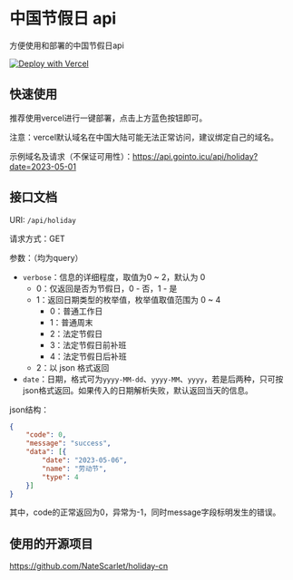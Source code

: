 # 中国节假日 api

方便使用和部署的中国节假日api

[![Deploy with Vercel](https://vercel.com/button)](https://vercel.com/new/clone?repository-url=https%3A%2F%2Fgithub.com%2Fpaulzhn%2Fchinese-holiday-api)

## 快速使用

推荐使用vercel进行一键部署，点击上方蓝色按钮即可。

注意：vercel默认域名在中国大陆可能无法正常访问，建议绑定自己的域名。

示例域名及请求（不保证可用性）：https://api.gointo.icu/api/holiday?date=2023-05-01


## 接口文档

URI: `/api/holiday`

请求方式：GET

参数：（均为query）

- `verbose`：信息的详细程度，取值为0 ~ 2，默认为 0
  - 0：仅返回是否为节假日，0 - 否，1 - 是
  - 1：返回日期类型的枚举值，枚举值取值范围为 0 ~ 4
    - 0：普通工作日
    - 1：普通周末
    - 2：法定节假日
    - 3：法定节假日前补班
    - 4：法定节假日后补班
  - 2：以 json 格式返回
- `date`：日期，格式可为`yyyy-MM-dd`、`yyyy-MM`、`yyyy`，若是后两种，只可按json格式返回。如果传入的日期解析失败，默认返回当天的信息。


json结构：

```json
{
	"code": 0,
	"message": "success",
	"data": [{
		"date": "2023-05-06",
		"name": "劳动节",
		"type": 4
	}]
}
```

其中，code的正常返回为0，异常为-1，同时message字段标明发生的错误。

## 使用的开源项目

https://github.com/NateScarlet/holiday-cn
